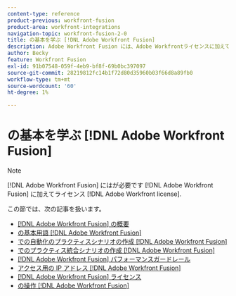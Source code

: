 ```yaml
---
content-type: reference
product-previous: workfront-fusion
product-area: workfront-integrations
navigation-topic: workfront-fusion-2-0
title: の基本を学ぶ [!DNL Adobe Workfront Fusion]
description: Adobe Workfront Fusion には、Adobe Workfrontライセンスに加えて、Adobe Workfront Fusion ライセンスが必要です。
author: Becky
feature: Workfront Fusion
exl-id: 91b07548-059f-4eb9-bf8f-69b0bc397097
source-git-commit: 28219812fc14b1f72d80d35960b03f66d8a89fb0
workflow-type: tm+mt
source-wordcount: '60'
ht-degree: 1%

---
```


# の基本を学ぶ [!DNL Adobe Workfront Fusion]

>[!NOTE]
>
>[!DNL Adobe Workfront Fusion] にはが必要です [!DNL Adobe Workfront Fusion] に加えてライセンス [!DNL Adobe Workfront license].

この節では、次の記事を扱います。

* [[!DNL Adobe Workfront Fusion] の概要](../../workfront-fusion/get-started/workfront-fusion-overview.md)
* [の基本用語 [!DNL Adobe Workfront Fusion]](../../workfront-fusion/get-started/basic-terms.md)
* [での自動化のプラクティスシナリオの作成 [!DNL Adobe Workfront Fusion]](../../workfront-fusion/get-started/create-a-practice-automation-scenario.md)
* [でのプラクティス統合シナリオの作成 [!DNL Adobe Workfront Fusion]](../../workfront-fusion/get-started/create-a-practice-scenario.md)
* [[!DNL Adobe Workfront Fusion] パフォーマンスガードレール](../../workfront-fusion/get-started/fusion-performance-guardrails.md)
* [アクセス用の IP アドレス [!DNL Adobe Workfront Fusion]](../../workfront-fusion/get-started/ip-addresses-for-fusion.md)
* [[!DNL Adobe Workfront Fusion] ライセンス](../../workfront-fusion/get-started/license-automation-vs-integration.md)
* [の操作 [!DNL Adobe Workfront Fusion]](../../workfront-fusion/get-started/operations-in-workfront-fusion.md)
